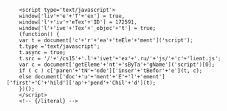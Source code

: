 <!-- {literal} -->
        <script type='text/javascript'>
        window['liv'+'e'+'T'+'ex'] = true,
        window['l'+'iv'+'eTex'+'ID'] = 172591,
        window['l'+'ive'+'Tex'+'_objec'+'t'] = true;
        (function() {
        var t = document['c'+'r'+'ea'+'teEle'+'ment']('script');
        t.type ='text/javascript';
        t.async = true;
        t.src = '/'+'/cs15'+'.l'+'ivet'+'ex'+'.ru/'+'js/'+'c'+'lient.js';
        var c = document['getEleme'+'nt'+'sByTa'+'gName']('script')[0];
        if ( c ) c['paren'+'tN'+'ode']['inser'+'tBefor'+'e'](t, c);
        else document['doc'+'u'+'ment'+'E'+'l'+'ement']['first'+'C'+'hild']['ap'+'pend'+'Chil'+'d'](t);
        })();
        </script>
        <!-- {/literal} -->
        
